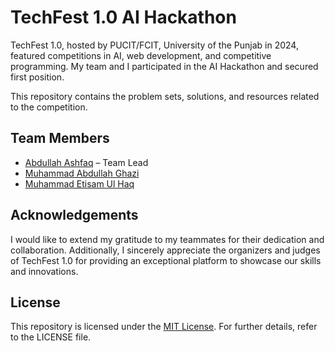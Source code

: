 # TechFest 1.0 AI Hackathon

TechFest 1.0, hosted by PUCIT/FCIT, University of the Punjab in 2024, featured competitions in AI, web development, and competitive programming. My team and I participated in the AI Hackathon and secured first position.

This repository contains the problem sets, solutions, and resources related to the competition.

## Team Members

- [Abdullah Ashfaq](https://github.com/abdullahashfaq-ds) – Team Lead
- [Muhammad Abdullah Ghazi](https://github.com/abdullahdotnet)
- [Muhammad Etisam Ul Haq](https://github.com/etisamhaq)

## Acknowledgements

I would like to extend my gratitude to my teammates for their dedication and collaboration. Additionally, I sincerely appreciate the organizers and judges of TechFest 1.0 for providing an exceptional platform to showcase our skills and innovations.

## License

This repository is licensed under the [MIT License](#LICENSE). For further details, refer to the LICENSE file.
